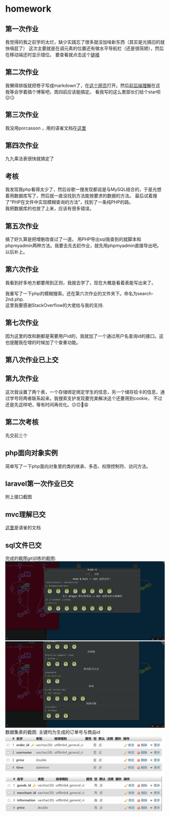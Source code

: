 # homework

## 第一次作业

我觉得的我之前学的太烂，缺少实践忘了很多就没加啥新东西（其实是光搞旧的就快嗝屁了）
这次主要就是在调元素的位置还有做水平导航栏（还是很简陋），然后在移动端还时显示错位。
  要查看就点击这个[链接](https://kierinter.github.io/homework/%E6%88%91%E7%9A%84%E5%AE%B6%E4%B9%A1/index.html)  
## 第二次作业

我懒得排版就把卷子写成markdown了，在[这个网页](https://kierinter.github.io/homework/第二次作业/复试试卷)打开。然后[前后端理解](https://kierinter.github.io/homework/第二次作业/前后端的理解)在这   
我等会学着搞个博客吧，周四前应该能搞定。 
看我写的这么累部长们给个star呗😉😏

## 第三次作业

我没用porcasson ，用的语雀文档在[这里](https://www.yuque.com/docs/share/34fb1cf4-599e-4495-ae48-63c81c5aa6ce)

## 第四次作业

九九乘法表很快就搞定了

## 考核

我发现我php看得太少了，然后谷歌一搜发现都说是与MySQL结合的，于是光想着用数据库写了，然后就一直没找到方法能按要求的数据的方法。
最后试着搜了“PHP在文件中实现模糊查询的方法”，找到了一条纯PHP的路。  
我把数据库的也放了上来，应该有很多错误。

## 第五次作业

搞了好久算是把增删改查过了一道。
用PHP导出sql我查到的就脚本和phpmyadmin两种方法。我要去先去赶作业，就先用phpmyadmin直接导出吧。以后补上。

## 第六次作业

我看到好多地方都要用到正则，我就去学了，现在大概是看着表能写出来了。

我重写了一下php的模糊搜索。还在第六次作业的文件夹下。命名为search-2nd.php.  
这里我要感谢StackOverflow的大佬给与我的支持.


## 第七次作业

因为这里的改和删都是需要用户id的，我就加了一个通过用户名查询id的接口。这也提醒我在增的时候加了个查重功能。
## 第八次作业已上交

## 第九次作业

这次我设置了两个表，一个存储绑定绑定学生的信息，另一个储存拾卡的信息，通过学号将两者联系起来。我搜索支护发现要完美解决这个还要用到cookie，
不过还是先这样吧，等有时间再优化。😕🙃🐶😩

## 第二次考核

先交前三个


## php面向对象实例
简单写了一下php面向对象里的类的继承、多态、权限控制符、访问方法。

## laravel第一次作业已交

附上接口截图

## mvc理解已交

[这里](https://www.yuque.com/haoluo/notes/iscfnx)是语雀的文档

## sql文件已交

完成的截图git训练的截图:
![图一](第十次作业/Screenshot%20(1).png)
![图二](第十次作业/Screenshot2png.png)
数据集表的截图:
主键均为生成的订单号与商品id
![订单](第十次作业/order.png)
![商家](第十次作业/merchant.png)